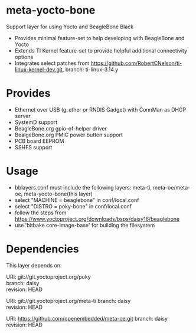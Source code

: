 meta-yocto-bone
===============

Support layer for using Yocto and BeagleBone Black 

* Provides minimal feature-set to help developing with BeagleBone and Yocto
* Extends TI Kernel feature-set to provide helpful additional connectivity options
* Integrates select patches from https://github.com/RobertCNelson/ti-linux-kernel-dev.git, branch: ti-linux-3.14.y

Provides
===============
* Ethernet over USB (g_ether or RNDIS Gadget) with ConnMan as DHCP server 
* SystemD support 
* BeagleBone.org gpio-of-helper driver  
* BealgeBone.org PMIC power button support  
* PCB board EEPROM  
* SSHFS support 

Usage
===============
* bblayers.conf must include the following layers: meta-ti, meta-oe/meta-oe, meta-yocto-bone(this layer)
* select "MACHINE = beaglebone" in conf/local.conf
* select "DISTRO = poky-bone" in conf/local.conf
* follow the steps from https://www.yoctoproject.org/downloads/bsps/daisy16/beaglebone
* use 'bitbake core-image-base' for building the filesystem

Dependencies
===============

This layer depends on:

URI: git://git.yoctoproject.org/poky  
branch: daisy  
revision: HEAD  

URI: git://git.yoctoproject.org/meta-ti
branch: daisy  
revision: HEAD  

URI: https://github.com/openembedded/meta-oe.git 
branch: daisy  
revision: HEAD  

